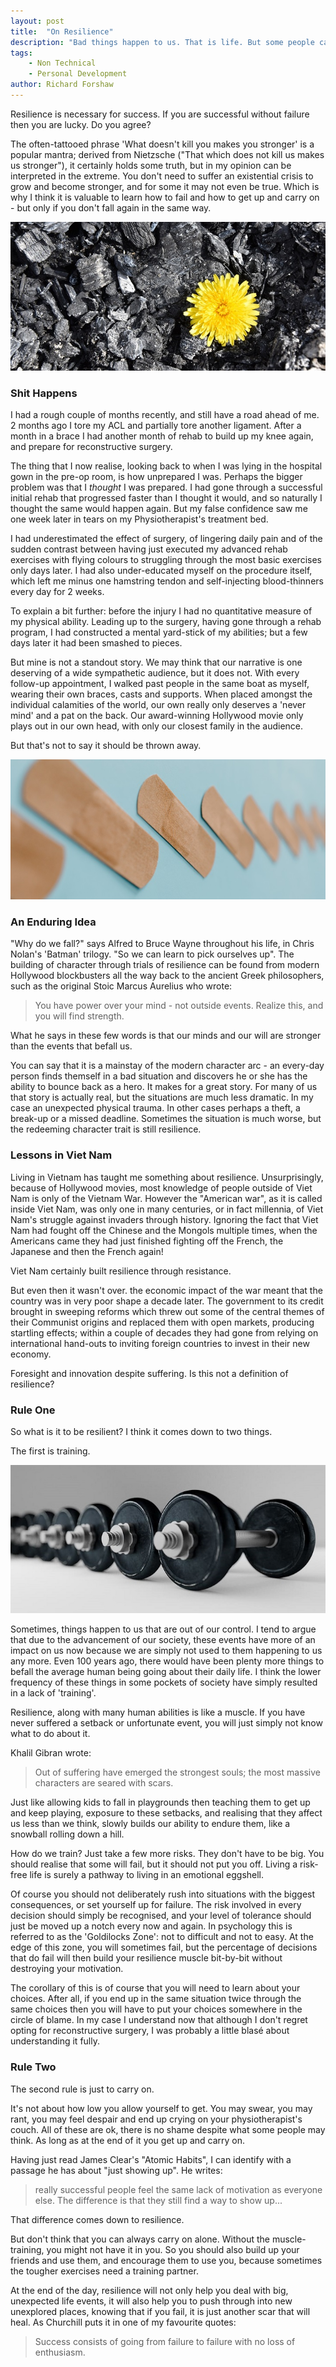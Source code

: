 ```yaml
---
layout: post
title:  "On Resilience"
description: "Bad things happen to us. That is life. But some people can handle it better than others. I was put through a challenging event recently, which made me think about why this is."
tags:
    - Non Technical
    - Personal Development
author: Richard Forshaw
---
```


Resilience is necessary for success. If you are successful without failure then you are lucky. Do you agree?

The often-tattooed phrase 'What doesn't kill you makes you stronger' is a popular mantra; derived from Nietzsche ("That which does not kill us makes us stronger"), it certainly holds some truth, but in my opinion can be interpreted in the extreme. You don't need to suffer an existential crisis to grow and become stronger, and for some it may not even be true. Which is why I think it is valuable to learn how to fail and how to get up and carry on - but only if you don't fall again in the same way.

![Flower emerging from ashes](./images/flower_amongst_ashes.jpg)

### Shit Happens

I had a rough couple of months recently, and still have a road ahead of me. 2 months ago I tore my ACL and partially tore another ligament. After a month in a brace I had another month of rehab to build up my knee again, and prepare for reconstructive surgery.

The thing that I now realise, looking back to when I was lying in the hospital gown in the pre-op room, is how unprepared I was. Perhaps the bigger problem was that I _thought_ I was prepared. I had gone through a successful initial rehab that progressed faster than I thought it would, and so naturally I thought the same would happen again. But my false confidence saw me one week later in tears on my Physiotherapist's treatment bed.

I had underestimated the effect of surgery, of lingering daily pain and of the sudden contrast between having just executed my advanced rehab exercises with flying colours to struggling through the most basic exercises only days later. I had also under-educated myself on the procedure itself, which left me minus one hamstring tendon and self-injecting blood-thinners every day for 2 weeks.

To explain a bit further: before the injury I had no quantitative measure of my physical ability. Leading up to the surgery, having gone through a rehab program, I had constructed a mental yard-stick of my abilities; but a few days later it had been smashed to pieces.

But mine is not a standout story. We may think that our narrative is one deserving of a wide sympathetic audience, but it does not. With every follow-up appointment, I walked past people in the same boat as myself, wearing their own braces, casts and supports. When placed amongst the individual calamities of the world, our own really only deserves a 'never mind' and a pat on the back. Our award-winning Hollywood movie only plays out in our own head, with only our closest family in the audience.

But that's not to say it should be thrown away.

![Bandaid on a knee](./images/bandaids.jpeg)

### An Enduring Idea

"Why do we fall?" says Alfred to Bruce Wayne throughout his life, in Chris Nolan's 'Batman' trilogy. "So we can learn to pick ourselves up". The building of character through trials of resilience can be found from modern Hollywood blockbusters all the way back to the ancient Greek philosophers, such as the original Stoic Marcus Aurelius who wrote:

 > You have power over your mind - not outside events. Realize this, and you will find strength.

What he says in these few words is that our minds and our will are stronger than the events that befall us.

You can say that it is a mainstay of the modern character arc - an every-day person finds themself in a bad situation and discovers he or she has the ability to bounce back as a hero. It makes for a great story. For many of us that story is actually real, but the situations are much less dramatic. In my case an unexpected physical trauma. In other cases perhaps a theft, a break-up or a missed deadline. Sometimes the situation is much worse, but the redeeming character trait is still resilience.

### Lessons in Viet Nam

Living in Vietnam has taught me something about resilience. Unsurprisingly, because of Hollywood movies, most knowledge of people outside of Viet Nam is only of the Vietnam War. However the "American war", as it is called inside Viet Nam, was only one in many centuries, or in fact millennia, of Viet Nam's struggle against invaders through history. Ignoring the fact that Viet Nam had fought off the Chinese and the Mongols multiple times, when the Americans came they had just finished fighting off the French, the Japanese and then the French again!

Viet Nam certainly built resilience through resistance.

But even then it wasn't over. the economic impact of the war meant that the country was in very poor shape a decade later. The government to its credit brought in sweeping reforms which threw out some of the central themes of their Communist origins and replaced them with open markets, producing startling effects; within a couple of decades they had gone from relying on international hand-outs to inviting foreign countries to invest in their new economy.

Foresight and innovation despite suffering. Is this not a definition of resilience?

### Rule One

So what is it to be resilient? I think it comes down to two things.

The first is training.

![Barbells and dumbbells](./images/dumbell-barbell.jpg)

Sometimes, things happen to us that are out of our control. I tend to argue that due to the advancement of our society, these events have more of an impact on us now because we are simply not used to them happening to us any more. Even 100 years ago, there would have been plenty more things to befall the average human being going about their daily life. I think the lower frequency of these things in some pockets of society have simply resulted in a lack of 'training'.

Resilience, along with many human abilities is like a muscle. If you have never suffered a setback or unfortunate event, you will just simply not know what to do about it.

Khalil Gibran wrote:

> Out of suffering have emerged the strongest souls; the most massive characters are seared with scars.

Just like allowing kids to fall in playgrounds then teaching them to get up and keep playing, exposure to these setbacks, and realising that they affect us less than we think, slowly builds our ability to endure them, like a snowball rolling down a hill.

How do we train? Just take a few more risks. They don't have to be big. You should realise that some will fail, but it should not put you off. Living a risk-free life is surely a pathway to living in an emotional eggshell.

Of course you should not deliberately rush into situations with the biggest consequences, or set yourself up for failure. The risk involved in every decision should simply be recognised, and your level of tolerance should just be moved up a notch every now and again. In psychology this is referred to as the 'Goldilocks Zone': not to difficult and not to easy. At the edge of this zone, you will sometimes fail, but the percentage of decisions that do fail will then build your resilience muscle bit-by-bit without destroying your motivation.

The corollary of this is of course that you will need to learn about your choices. After all, if you end up in the same situation twice through the same choices then you will have to put your choices somewhere in the circle of blame. In my case I understand now that although I don't regret opting for reconstructive surgery, I was probably a little blasé about understanding it fully.

### Rule Two

The second rule is just to carry on.

It's not about how low you allow yourself to get. You may swear, you may rant, you may feel despair and end up crying on your physiotherapist's couch. All of these are ok, there is no shame despite what some people may think. As long as at the end of it you get up and carry on.

Having just read James Clear's "Atomic Habits", I can identify with a passage he has about "just showing up". He writes:

 > really successful people feel the same lack of motivation as everyone else. The difference is that they still find a way to show up...

That difference comes down to resilience.

But don't think that you can always carry on alone. Without the muscle-training, you might not have it in you. So you should also build up your friends and use them, and encourage them to use you, because sometimes the tougher exercises need a training partner.

At the end of the day, resilience will not only help you deal with big, unexpected life events, it will also help you to push through into new unexplored places, knowing that if you fail, it is just another scar that will heal. As Churchill puts it in one of my favourite quotes:

 > Success consists of going from failure to failure with no loss of enthusiasm.

